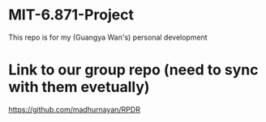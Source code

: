 # MIT-6.871-Project

This repo is for my (Guangya Wan's) personal development

# Link to our group repo (need to sync with them evetually)

https://github.com/madhurnayan/RPDR
